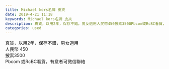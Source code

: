 ```yaml
---
title: Michael kors名牌 皮夾
date: 2019-4-21 11:18
keywords: Michael kors名牌 皮夾
description: 真貨，以用2年，保存不錯，男女適用人民幣450披索3500Pbcom或RcBC看貨，有意者可微信聯絡
categories: used
---
```

<td class="t_f" id="postmessage_3567346">

真貨，以用2年，保存不錯，男女適用<br/>
人民幣 450 <br/>
披索3500<br/>
Pbcom 或RcBC看貨，有意者可微信聯絡<br/>
<img alt="" border="0" class="zoom" data-cf-modified-9e9d52aba95768909e80824c-="" file="http://www.flw.ph/data/appbyme/upload/image/201904/21/l8rW4KWcmlPz.jpg" id="aimg_ZCipc" lazyloadthumb="1" onclick="" onmouseover="" src="http://www.flw.ph/data/appbyme/upload/image/201904/21/l8rW4KWcmlPz.jpg"/><br/>
<br/>
<img alt="" border="0" class="zoom" data-cf-modified-9e9d52aba95768909e80824c-="" file="http://www.flw.ph/data/appbyme/upload/image/201904/21/TMtjlDq1ywT7.jpg" id="aimg_hIdZB" lazyloadthumb="1" onclick="" onmouseover="" src="http://www.flw.ph/data/appbyme/upload/image/201904/21/TMtjlDq1ywT7.jpg"/><br/>
<br/>
<img alt="" border="0" class="zoom" data-cf-modified-9e9d52aba95768909e80824c-="" file="http://www.flw.ph/data/appbyme/upload/image/201904/21/53eJdqDziISm.jpg" id="aimg_r2fH0" lazyloadthumb="1" onclick="" onmouseover="" src="http://www.flw.ph/data/appbyme/upload/image/201904/21/53eJdqDziISm.jpg"/><br/>
<br/>
</td>
